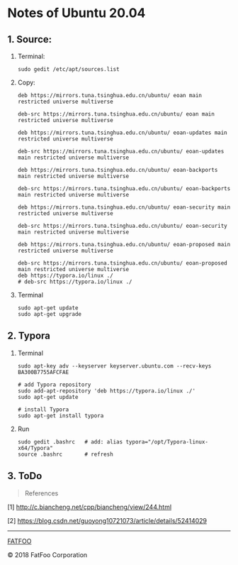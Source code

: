 # Notes of Ubuntu 20.04

## 1. Source:

1. Terminal:

   ```shell
   sudo gedit /etc/apt/sources.list
   ```

2. Copy:

   ```
   deb https://mirrors.tuna.tsinghua.edu.cn/ubuntu/ eoan main restricted universe multiverse
   
   deb-src https://mirrors.tuna.tsinghua.edu.cn/ubuntu/ eoan main restricted universe multiverse
   
   deb https://mirrors.tuna.tsinghua.edu.cn/ubuntu/ eoan-updates main restricted universe multiverse
   
   deb-src https://mirrors.tuna.tsinghua.edu.cn/ubuntu/ eoan-updates main restricted universe multiverse
   
   deb https://mirrors.tuna.tsinghua.edu.cn/ubuntu/ eoan-backports main restricted universe multiverse
   
   deb-src https://mirrors.tuna.tsinghua.edu.cn/ubuntu/ eoan-backports main restricted universe multiverse
   
   deb https://mirrors.tuna.tsinghua.edu.cn/ubuntu/ eoan-security main restricted universe multiverse
   
   deb-src https://mirrors.tuna.tsinghua.edu.cn/ubuntu/ eoan-security main restricted universe multiverse
   
   deb https://mirrors.tuna.tsinghua.edu.cn/ubuntu/ eoan-proposed main restricted universe multiverse
   
   deb-src https://mirrors.tuna.tsinghua.edu.cn/ubuntu/ eoan-proposed main restricted universe multiverse
   deb https://typora.io/linux ./
   # deb-src https://typora.io/linux ./
   ```

3. Terminal

   ```shell
   sudo apt-get update
   sudo apt-get upgrade
   ```

## 2. Typora

1. Terminal

   ```shell
   sudo apt-key adv --keyserver keyserver.ubuntu.com --recv-keys BA300B7755AFCFAE
   
   # add Typora repository
   sudo add-apt-repository 'deb https://typora.io/linux ./'
   sudo apt-get update
   
   # install Typora
   sudo apt-get install typora
   ```

2. Run

   ```shell
   sudo gedit .bashrc   # add: alias typora="/opt/Typora-linux-x64/Typora"
   source .bashrc       # refresh
   ```

## 3. ToDo









> References

[1] http://c.biancheng.net/cpp/biancheng/view/244.html

[2] https://blog.csdn.net/guoyong10721073/article/details/52414029

----------------------

[FATFOO](https://github.com/snowyben)

<div class="footer">
&copy; 2018 FatFoo Corporation
</div>

